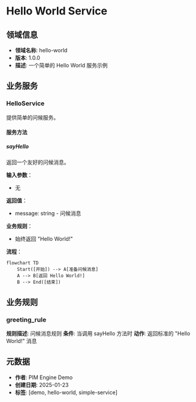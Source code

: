 # Hello World Service

## 领域信息
- **领域名称**: hello-world
- **版本**: 1.0.0
- **描述**: 一个简单的 Hello World 服务示例

## 业务服务

### HelloService
提供简单的问候服务。

#### 服务方法

##### sayHello
返回一个友好的问候消息。

**输入参数**：
- 无

**返回值**：
- message: string - 问候消息

**业务规则**：
- 始终返回 "Hello World!"

**流程**：
```mermaid
flowchart TD
    Start([开始]) --> A[准备问候消息]
    A --> B[返回 Hello World!]
    B --> End([结束])
```

## 业务规则

### greeting_rule
**规则描述**: 问候消息规则
**条件**: 当调用 sayHello 方法时
**动作**: 返回标准的 "Hello World!" 消息

## 元数据
- **作者**: PIM Engine Demo
- **创建日期**: 2025-01-23
- **标签**: [demo, hello-world, simple-service]